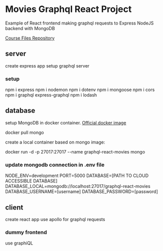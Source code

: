 # Movies Graphql React Project

Example of React frontend making graphql requests to Express NodeJS backend with MongoDB

[Course Files Repository](https://github.com/OakAcademy/graphql)

## server

create express app
setup graphql server

### setup

npm i express
npm i nodemon
npm i dotenv
npm i mongoose
npm i cors
npm i graphql express-graphql
npm i lodash

## database

setup MongoDB in docker container. [Official docker image](https://hub.docker.com/_/mongo)

docker pull mongo

create a local container based on mongo image:

docker run -d -p 27017:27017 --name graphql-react-movies mongo

### update mongodb connection in .env file

NODE_ENV=development
PORT=5000
DATABASE=[PATH TO CLOUD ACCESSIBLE DATABASE]
DATABASE_LOCAL=mongodb://localhost:27017/graphql-react-movies
DATABASE_USERNAME=[username]
DATABASE_PASSWORD=[password]

## client

create react app
use apollo for graphql requests

### dummy frontend

use graphiQL
